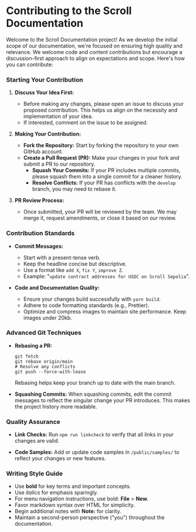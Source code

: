 # Contributing to the Scroll Documentation

Welcome to the Scroll Documentation project! As we develop the initial scope of our documentation, we're focused on ensuring high quality and relevance. We welcome code and content contributions but encourage a discussion-first approach to align on expectations and scope. Here's how you can contribute:

### Starting Your Contribution

1. **Discuss Your Idea First:**
   - Before making any changes, please open an issue to discuss your proposed contribution. This helps us align on the necessity and implementation of your idea.
   - If interested, comment on the issue to be assigned.

2. **Making Your Contribution:**
   - **Fork the Repository:** Start by forking the repository to your own GitHub account.
   - **Create a Pull Request (PR):** Make your changes in your fork and submit a PR to our repository.
     - **Squash Your Commits:** If your PR includes multiple commits, please squash them into a single commit for a cleaner history.
     - **Resolve Conflicts:** If your PR has conflicts with the `develop` branch, you may need to rebase it.

3. **PR Review Process:**
   - Once submitted, your PR will be reviewed by the team. We may merge it, request amendments, or close it based on our review.

### Contribution Standards

- **Commit Messages:**
  - Start with a present-tense verb.
  - Keep the headline concise but descriptive.
  - Use a format like `add X`, `fix Y`, `improve Z`.
  - Example: "`update contract addresses for USDC on Scroll Sepolia`".
  
- **Code and Documentation Quality:**
  - Ensure your changes build successfully with `yarn build`.
  - Adhere to code formatting standards (e.g., Prettier).
  - Optimize and compress images to maintain site performance. Keep images under 20kb.

### Advanced Git Techniques

- **Rebasing a PR:**
  ```shell
  git fetch
  git rebase origin/main
  # Resolve any conflicts
  git push --force-with-lease
  ```
  Rebasing helps keep your branch up to date with the main branch.

- **Squashing Commits:**
  When squashing commits, edit the commit messages to reflect the singular change your PR introduces. This makes the project history more readable.

### Quality Assurance

- **Link Checks:**
  Run `npm run linkcheck` to verify that all links in your changes are valid.

- **Code Samples:**
  Add or update code samples in `/public/samples/` to reflect your changes or new features.

### Writing Style Guide

- Use **bold** for key terms and important concepts.
- Use _italics_ for emphasis sparingly.
- For menu navigation instructions, use bold: **File** > **New**.
- Favor markdown syntax over HTML for simplicity.
- Begin additional notes with **Note:** for clarity.
- Maintain a second-person perspective ("you") throughout the documentation.

